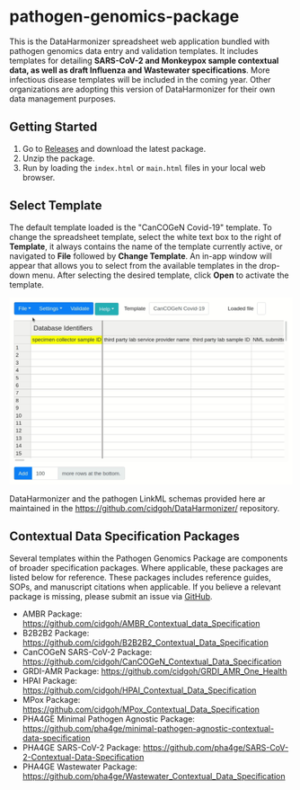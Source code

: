# pathogen-genomics-package

This is the DataHarmonizer spreadsheet web application bundled with pathogen genomics data entry and validation templates.  It includes templates for detailing **SARS-CoV-2 and Monkeypox sample contextual data, as well as draft Influenza and Wastewater specifications**.  More infectious disease templates will be included in the coming year. Other organizations are adopting this version of DataHarmonizer for their own data management purposes.

## Getting Started

1) Go to [Releases](https://github.com/cidgoh/pathogen-genomics-package/releases) and download the latest package.
2) Unzip the package.
3) Run by loading the `index.html` or `main.html` files in your local web browser.

## Select Template

The default template loaded is the "CanCOGeN Covid-19" template. To change the spreadsheet template, select the white text box to the right of **Template**, it always contains the name of the template currently active, or navigated to **File** followed by **Change Template**. An in-app window will appear that allows you to select from the available templates in the drop-down menu. After selecting the desired template, click **Open** to activate the template.

![change template](./images/changeTemplate.gif)

DataHarmonizer and the pathogen LinkML schemas provided here ar maintained in the https://github.com/cidgoh/DataHarmonizer/ repository.

## Contextual Data Specification Packages

Several templates within the Pathogen Genomics Package are components of broader specification packages. Where applicable, these packages are listed below for reference. These packages includes reference guides, SOPs, and manuscript citations when applicable. If you believe a relevant package is missing, please submit an issue via [GitHub](https://github.com/cidgoh/pathogen-genomics-package/issues).

- AMBR Package: https://github.com/cidgoh/AMBR_Contextual_data_Specification
- B2B2B2 Package: https://github.com/cidgoh/B2B2B2_Contextual_Data_Specification
- CanCOGeN SARS-CoV-2 Package: https://github.com/cidgoh/CanCOGeN_Contextual_Data_Specification
- GRDI-AMR Package: https://github.com/cidgoh/GRDI_AMR_One_Health
- HPAI Package: https://github.com/cidgoh/HPAI_Contextual_Data_Specification
- MPox Package: https://github.com/cidgoh/MPox_Contextual_Data_Specification
- PHA4GE Minimal Pathogen Agnostic Package: https://github.com/pha4ge/minimal-pathogen-agnostic-contextual-data-specification
- PHA4GE SARS-CoV-2 Package: https://github.com/pha4ge/SARS-CoV-2-Contextual-Data-Specification
- PHA4GE Wastewater Package: https://github.com/pha4ge/Wastewater_Contextual_Data_Specification

